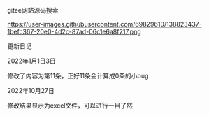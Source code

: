  gitee网站源码搜索

https://user-images.githubusercontent.com/69829610/138823437-1befc367-20e0-4d2c-87ad-06c1e6a8f217.png

更新日记

2022年1月1日3日

修改了内容为第11条，正好11条会计算成0条的小bug

2022年10月27日

修改结果显示为excel文件，可以进行一目了然


